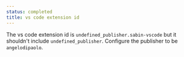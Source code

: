 ```yaml
---
status: completed
title: vs code extension id
---
```



The vs code extension id is `undefined_publisher.sabin-vscode` but it shouldn't include `undefined_publisher`. Configure the publisher to be `angelodipaolo`.
